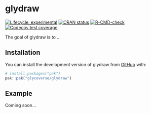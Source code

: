 
<!-- README.md is generated from README.Rmd. Please edit that file -->

# glydraw

<!-- badges: start -->

[![Lifecycle:
experimental](https://img.shields.io/badge/lifecycle-experimental-orange.svg)](https://lifecycle.r-lib.org/articles/stages.html#experimental)
[![CRAN
status](https://www.r-pkg.org/badges/version/glydraw)](https://CRAN.R-project.org/package=glydraw)
[![R-CMD-check](https://github.com/glycoverse/glydraw/actions/workflows/R-CMD-check.yaml/badge.svg)](https://github.com/glycoverse/glydraw/actions/workflows/R-CMD-check.yaml)
[![Codecov test
coverage](https://codecov.io/gh/glycoverse/glydraw/graph/badge.svg)](https://app.codecov.io/gh/glycoverse/glydraw)
<!-- badges: end -->

The goal of glydraw is to …

## Installation

You can install the development version of glydraw from
[GitHub](https://github.com/) with:

``` r
# install.packages("pak")
pak::pak("glycoverse/glydraw")
```

## Example

Coming soon...
